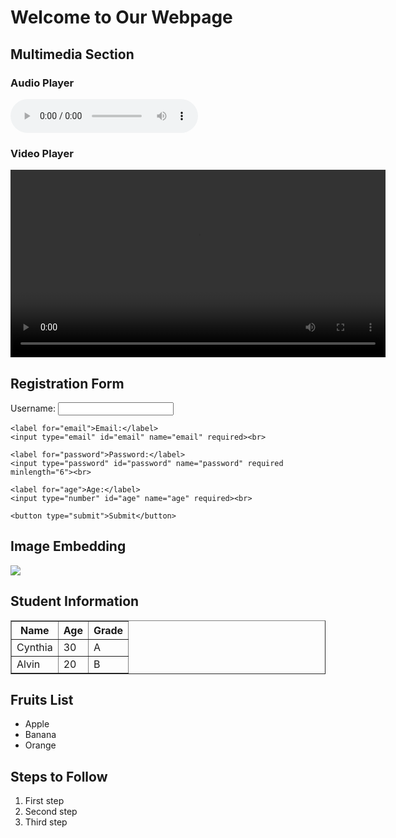 <!DOCTYPE html>
<html lang="en">
<head>
  <meta charset="UTF-8">
  <meta name="viewport" content="width=device-width, initial-scale=1.0">
  <title>Complete Webpage Example</title>
</head>
<body>
  <h1>Welcome to Our Webpage</h1>

  <!-- Multimedia Section -->
  <h2>Multimedia Section</h2>
  <h3>Audio Player</h3>
  <audio controls>
    <source src="audiofile.mp3" type="audio/mp3">
    Your browser does not support the audio element.
  </audio>

  <h3>Video Player</h3>
  <video controls width="600">
    <source src="videofile.mp4" type="video/mp4">
    Your browser does not support the video element.
  </video>

  <!-- Registration Form Section -->
  <h2>Registration Form</h2>
  <form action="/submit" method="post">
    <label for="username">Username:</label>
    <input type="text" id="username" name="username" required minlength="3"><br>

    <label for="email">Email:</label>
    <input type="email" id="email" name="email" required><br>

    <label for="password">Password:</label>
    <input type="password" id="password" name="password" required minlength="6"><br>

    <label for="age">Age:</label>
    <input type="number" id="age" name="age" required><br>

    <button type="submit">Submit</button>
  </form>

  <!-- Image Section -->
  <h2>Image Embedding</h2>
  <img src="5.jpg">
  <!-- Table Section -->
  <h2>Student Information</h2>
  <table border="1">
    <tr>
      <th>Name</th>
      <th>Age</th>
      <th>Grade</th>
    </tr>
    <tr>
      <td>Cynthia</td>
      <td>30</td>
      <td>A</td>
    </tr>
    <tr>
      <td>Alvin</td>
      <td>20</td>
      <td>B</td>
    </tr>
  </table>

  <!-- List Section -->
  <h2>Fruits List</h2>
  <ul>
    <li>Apple</li>
    <li>Banana</li>
    <li>Orange</li>
  </ul>

  <h2>Steps to Follow</h2>
  <ol>
    <li>First step</li>
    <li>Second step</li>
    <li>Third step</li>
  </ol>

</body>
</html>
